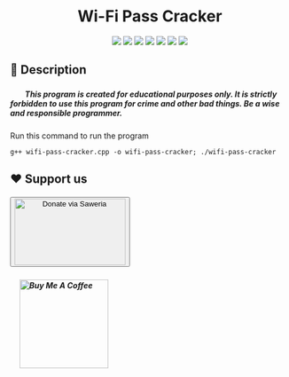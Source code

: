 <!-- Title -->
<div align="center">
    <h1>Wi-Fi Pass Cracker</h1>
</div>

<!-- Badges -->
<div align="center">
    <img src="https://img.shields.io/badge/C%2B%2B-00599C?style=for-the-badge&logo=c%2B%2B&logoColor=white" /> 
    <img src="https://img.shields.io/badge/Python-FFD43B?style=for-the-badge&logo=python&logoColor=blue" /> 
    <img src="https://img.shields.io/badge/Jupyter-F37626.svg?&style=for-the-badge&logo=Jupyter&logoColor=white" /> 
    <img src="https://img.shields.io/badge/Pandas-2C2D72?style=for-the-badge&logo=pandas&logoColor=white" /> 
    <img src="https://img.shields.io/badge/Markdown-000000?style=for-the-badge&logo=markdown&logoColor=white" /> 
    <img src="https://img.shields.io/badge/Kaggle-20BEFF?style=for-the-badge&logo=Kaggle&logoColor=white" /> 
    <img src="https://img.shields.io/badge/Visual_Studio_Code-0078D4?style=for-the-badge&logo=visual%20studio%20code&logoColor=white" />
</div>

<!-- Descriptions -->
<h2>
    📝 Description
    <h3>
        <h5>
            <p>&nbsp;&nbsp;&nbsp;&nbsp;&nbsp;&nbsp;&nbsp;&nbsp;This program is created for educational purposes only. It is strictly forbidden to use this program for crime and other bad things. Be a wise and responsible programmer.</p>
        </h5>
    </h3>
</h2>

Run this command to run the program
```
g++ wifi-pass-cracker.cpp -o wifi-pass-cracker; ./wifi-pass-cracker
```

<!-- Donation -->
<h2>
    ❤️ Support us
    <h5>
        <a href="https://saweria.co/minkudeveloper" target="_blank" style="justify: center;"> 
            <button>
                <img src="https://encrypted-tbn0.gstatic.com/images?q=tbn:ANd9GcR2n797tizOh5Lk4p0xeQsYjsVkW6mZ7uN4BipecBl7My2s4LFc-sU_MGhrz-mS4s5k6N8&usqp=CAU" alt="Donate via Saweria" style="width: 200px; height: 120px; vertical-align: middle;">
            </button> 
        </a>
    </h5>
    <h5>&nbsp;&nbsp;&nbsp;&nbsp;
        <a href="https://buymeacoffee.com/minkudev" target="_blank" style="justify: center;">
            <img src="https://img.shields.io/badge/Buy%20Me%20a%20Coffee-ffdd00?style=for-the-badge&logo=buy-me-a-coffee&logoColor=black" alt="Buy Me A Coffee" style="width: 160px; heigh: 64px; vertical-align: middle;" >
        </a>
    </h5>
</h2>